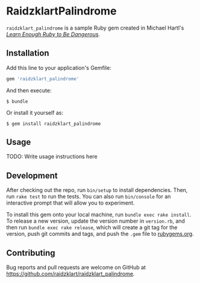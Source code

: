 # RaidzklartPalindrome

`raidzklart_palindrome` is a sample Ruby gem created in Michael Hartl's [*Learn Enough Ruby to Be Dangerous*](https://www.learnenough.com/ruby-tutorial).

## Installation

Add this line to your application's Gemfile:

```ruby
gem 'raidzklart_palindrome'
```

And then execute:

    $ bundle

Or install it yourself as:

    $ gem install raidzklart_palindrome

## Usage

TODO: Write usage instructions here

## Development

After checking out the repo, run `bin/setup` to install dependencies. Then, run `rake test` to run the tests. You can also run `bin/console` for an interactive prompt that will allow you to experiment.

To install this gem onto your local machine, run `bundle exec rake install`. To release a new version, update the version number in `version.rb`, and then run `bundle exec rake release`, which will create a git tag for the version, push git commits and tags, and push the `.gem` file to [rubygems.org](https://rubygems.org).

## Contributing

Bug reports and pull requests are welcome on GitHub at https://github.com/raidzklart/raidzklart_palindrome.
